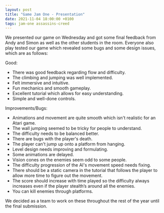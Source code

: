 ```yaml
---
layout: post
title: "Game Jam One - Presentation"
date: 2021-11-04 18:00:00 +0100
tags: jam-one assassins-creed 
---
```


We presented our game on Wednesday and got some final feedback from Andy and Simon as well as the other students in the room. Everyone also play tested our game which revealed some bugs and some design issues, which are as follows:

Good:
- There was good feedback regarding flow and difficulty.
- The climbing and jumping was well implemented.
- Felt immersive and intuitive.
- Fun mechanics and smooth gameplay.
- Excellent tutorial which allows for easy understanding.
- Simple and well-done controls.

Improvements/Bugs:
- Animations and movement are quite smooth which isn't realistic for an Atari game.
- The wall jumping seemed to be tricky for people to understand.
- The difficulty needs to be balanced better.
- There are bugs with the player's death. 
- The player can't jump up onto a platform from hanging.
- Level design needs improving and formulating.
- Some animations are delayed.
- Vision cones on the enemies seem odd to some people.
- The difficulty progression of the AI's movement speed needs fixing.
- There should be a static camera in the tutorial that follows the player to allow more time to figure out the movement.
- The score should increase with time played so the difficulty always increases even if the player stealth’s around all the enemies.
- You can kill enemies through platforms.

We decided as a team to work on these throughout the rest of the year until the final submission.